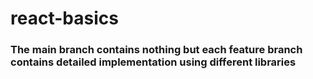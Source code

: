 # react-basics

### The main branch contains nothing but each feature branch contains detailed implementation using different libraries 
